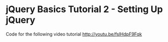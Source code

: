jQuery Basics Tutorial 2 - Setting Up jQuery
============================================

Code for the following video tutorial http://youtu.be/fslHdpF9Fqk
